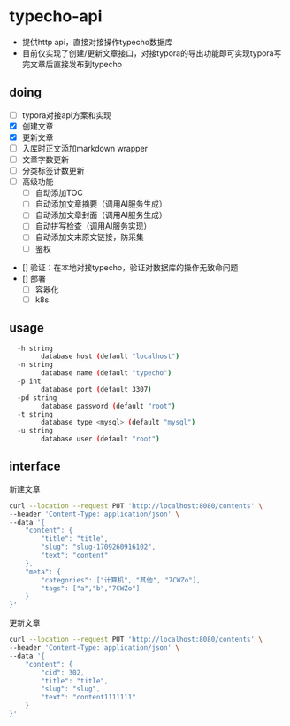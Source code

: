 # typecho-api

- 提供http api，直接对接操作typecho数据库
- 目前仅实现了创建/更新文章接口，对接typora的导出功能即可实现typora写完文章后直接发布到typecho

## doing

- [ ] typora对接api方案和实现
- [x] 创建文章
- [x] 更新文章
- [ ] 入库时正文添加markdown wrapper
- [ ] 文章字数更新
- [ ] 分类标签计数更新
- [ ] 高级功能
  - [ ] 自动添加TOC
  - [ ] 自动添加文章摘要（调用AI服务生成）
  - [ ] 自动添加文章封面（调用AI服务生成）
  - [ ] 自动拼写检查（调用AI服务实现）
  - [ ] 自动添加文末原文链接，防采集
  - [ ] 鉴权
- [] 验证：在本地对接typecho，验证对数据库的操作无致命问题
- [] 部署
  - [ ] 容器化
  - [ ] k8s

## usage

```bash
  -h string
    	database host (default "localhost")
  -n string
    	database name (default "typecho")
  -p int
    	database port (default 3307)
  -pd string
    	database password (default "root")
  -t string
    	database type <mysql> (default "mysql")
  -u string
    	database user (default "root")
```

## interface

新建文章
```bash
curl --location --request PUT 'http://localhost:8080/contents' \
--header 'Content-Type: application/json' \
--data '{
    "content": {
        "title": "title",
        "slug": "slug-1709260916102",
        "text": "content"
    },
    "meta": {
        "categories": ["计算机", "其他", "7CWZo"],
        "tags": ["a","b","7CWZo"]
    }
}'
```

更新文章
```bash
curl --location --request PUT 'http://localhost:8080/contents' \
--header 'Content-Type: application/json' \
--data '{
    "content": {
        "cid": 302,
        "title": "title",
        "slug": "slug",
        "text": "content1111111"
    }
}'
```